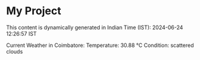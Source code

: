 # My Project

This content is dynamically generated in Indian Time (IST): 2024-06-24 12:26:57 IST


Current Weather in Coimbatore:
Temperature: 30.88 °C
Condition: scattered clouds
